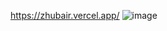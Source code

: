 https://zhubair.vercel.app/
![image](https://github.com/user-attachments/assets/a000c90b-96dc-42fc-9552-df68db1791b2)
